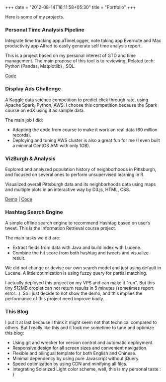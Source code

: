 +++
date = "2012-08-14T16:11:58+05:30"
title = "Portfolio"
+++

Here is some of my projects.

### Personal Time Analysis Pipeline

Integrate time tracking app aTimeLogger, note taking app Evernote and Mac productivity app Alfred to easily generate self time analysis report.

This is a project based on my personal interest of GTD and time management. The main propose of this tool is to reviewing. Related tech: Python (Pandas, Matplotlib) , SQL.

[Code](https://github.com/YujiShen/TimeReport)

### Display Ads Challenge

A Kaggle data science competition to predict click through rate, using Apache Spark, Python, AWS. I choose this competition because the Spark course on edX using it as sample data.

The main job I did:

- Adapting the code from course to make it work on real data (60 million records).
- Deploying and tuning AWS cluster is also a great fun for me (I even built a minimal CentOS AMI with only 1GB).

### VizBurgh & Analysis

Explored and analyzed population history of neighborhoods in Pittsburgh, and focused on several ones to perform unsupervised learning in R.

Visualized overall Pittsburgh data and its neighborhoods data using maps and multiple plots in an interactive way by D3.js, HTML, CSS.

[Demo](https://yuji.im/portfolios/vizburgh/) | [Code](https://github.com/YujiShen/Vizburgh)

### Hashtag Search Engine

A simple offline search engine to recommend Hashtag based on user’s tweet. This is the Information Retrieval course project.

The main tasks we did are:

- Extract fields from data with Java and build index with Lucene.
- Combine the hit score from both hashtag and tweets and visualize result.

We did not change or devise our own search model and just using default in Lucene. A little optimization is using fuzzy query for partial matching.

I actually deployed this project on my VPS and can make it "run". But this tiny 512MB droplet can not return results in 5 minutes (sometimes report error...). So I just decide to not show the demo, and this implies the performance of this project need improve badly.

### This Blog

I put it at last because I think it might seem not that technical compared to others. But I really like this and it took me sometime to tune and optimize this blog:

- Using git and wrecker for version control and automatic deployment.
- Responsive design for all screen sizes and convenient navigation.
- Flexible and bilingual template for both English and Chinese.
- Minimal dependency by using pure Javascript without jQuery.
- Speed optimization by using CDN and minifying all files.
- Integrating Solarized Light color scheme, well, this is my personal taste : )